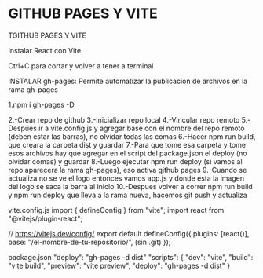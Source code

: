 # GITHUB PAGES Y VITE

TGITHUB PAGES Y VITE

Instalar React con Vite

Ctrl+C para cortar y volver a tener a terminal

INSTALAR gh-pages: Permite automatizar la publicacion de archivos en la rama gh-pages

1.npm i gh-pages -D

2.-Crear repo de github
3.-Inicializar repo local
4.-Vincular repo remoto
5.-Despues ir a vite.config.js y agregar base con el nombre del repo remoto (deben estar las barras), no olvidar todas las comas
6.-Hacer npm run build, que creara la carpeta dist y guardar
7.-Para que tome esa carpeta y tome esos archivos hay que agregar en el script del package.json el deploy (no olvidar comas) y guardar
8.-Luego ejecutar npm run deploy (si vamos al repo aparecera la rama gh-pages), eso activa github pages
9.-Cuando se actualiza no se ve el logo entonces vamos app.js y donde esta la imagen del logo se saca la barra al inicio
10.-Despues volver a correr npm run build y npm run deploy que lleva a la rama nueva, hacemos git push y actualiza

vite.config.js
import { defineConfig } from "vite";
import react from "@vitejs/plugin-react";

// https://vitejs.dev/config/
export default defineConfig({
    plugins: [react()],
base: "/el-nombre-de-tu-repositorio/", (sin .git)
});

package.json
"deploy": "gh-pages -d dist"
"scripts": {
    "dev": "vite",
    "build": "vite build",
    "preview": "vite preview",
    "deploy": "gh-pages -d dist"
}
